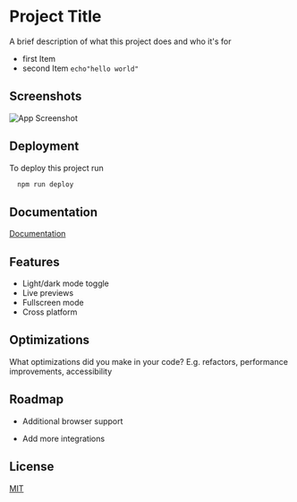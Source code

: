 
# Project Title

A brief description of what this project does and who it's for
  

-  first Item
 - second Item
```echo"hello world"```




## Screenshots

![App Screenshot](./assets/data/desktop.png)


## Deployment

To deploy this project run

```bash
  npm run deploy
```


## Documentation

[Documentation](https://linktodocumentation)


## Features

- Light/dark mode toggle
- Live previews
- Fullscreen mode
- Cross platform


## Optimizations

What optimizations did you make in your code? E.g. refactors, performance improvements, accessibility


## Roadmap

- Additional browser support

- Add more integrations


## License

[MIT](https://choosealicense.com/licenses/mit/)

